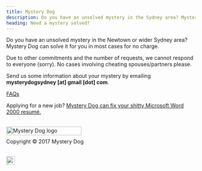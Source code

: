 ```yaml
---
title: Mystery Dog
description: Do you have an unsolved mystery in the Sydney area? Mystery Dog can solve it for you in most cases for no charge.
heading: Need a mystery solved?
---
```



<p>Do you have an unsolved mystery in the Newtown or wider Sydney area? Mystery Dog can solve it for you in most cases for no charge.</p>

<p>Due to other commitments and the number of requests, we cannot respond to everyone (sorry). No cases involving cheating spouses/partners please.</p>

<p>Send us some information about your mystery by emailing <strong>mysterydogsydney [at] gmail [dot] com</strong>.</p>

<p><a href="/faqs">FAQs</a></p>

<p>Applying for a new job? <a href="/resumeservice.html">Mystery Dog can fix your shitty Microsoft Word 2000 resumé.</a></p>
<br><img src="https://cdn.shopify.com/s/files/1/2212/7751/files/MysteryDog_logo_web.png?4061547665473719697" alt="Mystery Dog logo" height="23" width="200" align=left></br>
<p>Copyright © 2017 Mystery Dog</p>
<a href="https://www.instagram.com/mystery.dog/">
<br><img src="https://cdn.shopify.com/s/files/1/2212/7751/files/glyph-logo_May2016.png?3410662746238600353" alt="Instagram icon" height="23" width="23" align=left></br>
</a>
